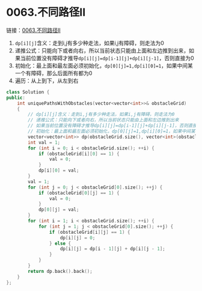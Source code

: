 # 0063.不同路径II

链接：[0063.不同路径II](https://leetcode.cn/problems/unique-paths-ii/)

1. `dp[i][j]`含义：走到i,j有多少种走法，如果i,j有障碍，则走法为0
2. 递推公式：只能向下或者向右，所以当前状态只能由上面和左边推到出来，如果当前位置没有障碍才推导`dp[i][j]=dp[i-1][j]+dp[i][j-1]`，否则直接为0
3. 初始化：最上面和最左面必须初始化，`dp[0][j]=1,dp[i][0]=1`，如果中间某一个有障碍，那么后面所有都为0
4. 遍历：从上到下，从左到右

```c++
class Solution {
public:
    int uniquePathsWithObstacles(vector<vector<int>>& obstacleGrid)
    {
        // dp[i][j]含义：走到i,j有多少种走法，如果i,j有障碍，则走法为0
        // 递推公式：只能向下或者向右，所以当前状态只能由上面和左边推到出来
        // 如果当前位置没有障碍才推导dp[i][j]=dp[i-1][j]+dp[i][j-1]，否则直接为0
        // 初始化：最上面和最左面必须初始化，dp[0][j]=1,dp[i][0]=1，如果中间某一个有障碍，那么后面所有都为0
        vector<vector<int>> dp(obstacleGrid.size(), vector<int>(obstacleGrid[0].size()));
        int val = 1;
        for (int i = 0; i < obstacleGrid.size(); ++i) {
            if (obstacleGrid[i][0] == 1) {
                val = 0;
            }
            dp[i][0] = val;
        }
        val = 1;
        for (int j = 0; j < obstacleGrid[0].size(); ++j) {
            if (obstacleGrid[0][j] == 1) {
                val = 0;
            }
            dp[0][j] = val;
        }
        for (int i = 1; i < obstacleGrid.size(); ++i) {
            for (int j = 1; j < obstacleGrid[0].size(); ++j) {
                if (obstacleGrid[i][j] == 1) {
                    dp[i][j] = 0;
                } else {
                    dp[i][j] = dp[i - 1][j] + dp[i][j - 1];
                }
            }
        }
        return dp.back().back();
    }
};

```



